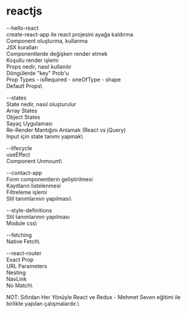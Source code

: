 # reactjs

--hello-react\
create-react-app ile react projesini ayağa kaldırma\
Component oluşturma, kullanma\
JSX kuralları\
Componentlerde değişken render etmek\
Koşullu render işlemi\
Props nedir, nasıl kullanılır\
Döngülerde "key" Prob'u\
Prop Types - isRequired - oneOfType - shape\
Default Props\

--states\
State nedir, nasıl oluşturulur\
Array States\
Object States\
Sayaç Uygulaması\
Re-Render Mantığını Anlamak (React vs jQuery)\
Input için state tanımı yapmak\

--lifecycle\
useEffect\
Component Unmount\

--contact-app\
Form componentlerin geliştirilmesi\
Kayıtların listelenmesi\
Filtreleme işlemi\
Stil tanımlarının yapılması\

--style-definitions\
Stil tanımlarının yapılması\
Module css\

--fetching\
Native Fetch\

--react-router\
Exact Prop\
URL Parameters\
Nesting\
NavLink\
No Match\






NOT: Sıfırdan Her Yönüyle React ve Redux - Mehmet Seven eğitimi ile birlikte yapılan çalışmalardır.\